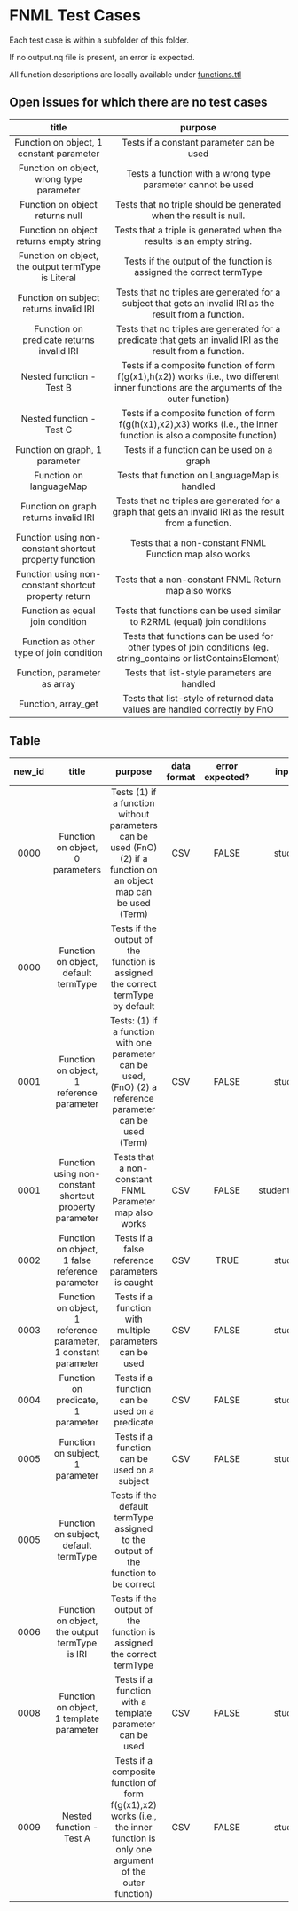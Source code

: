 # FNML Test Cases

Each test case is within a subfolder of this folder.

If no output.nq file is present, an error is expected.

All function descriptions are locally available under [functions.ttl](./functions.ttl)

## Open issues for which there are no test cases

|                              title                              |                                                                  purpose                                                                 |
|:---------------------------------------------------------------:|:----------------------------------------------------------------------------------------------------------------------------------------:|
| Function on object, 1 constant parameter                        | Tests if a constant parameter can be used                                                                                                |
| Function on object, wrong type parameter                        | Tests a function with a wrong type parameter cannot be used                                                                              |
| Function on object returns null                                 | Tests that no triple should be generated when the result is null.                                                                        |
| Function on object returns empty string                         | Tests that a triple is generated when the results is an empty string.                                                                    |
| Function on object, the output termType is Literal              | Tests if the output of the function is assigned the correct termType                                                                     |
| Function on subject returns invalid IRI                         | Tests that no triples are generated for a subject that gets an invalid IRI as the result from a function.                                |
| Function on predicate returns invalid IRI                       | Tests that no triples are generated for a predicate that gets an invalid IRI as the result from a function.                              |
| Nested function - Test B                                        | Tests if a composite function of form f(g(x1),h(x2)) works (i.e., two different inner functions are the arguments of the outer function) |
| Nested function - Test C                                        | Tests if a composite function of form f(g(h(x1),x2),x3) works (i.e., the inner function is also a composite function)                    |
| Function on graph, 1 parameter                                  | Tests if a function can be used on a graph                                                                                               |
| Function on languageMap                                         | Tests that function on LanguageMap is handled                                                                                            |
| Function on graph returns invalid IRI                           | Tests that no triples are generated for a graph that gets an invalid IRI as the result from a function.                                  |
| Function using non-constant shortcut property function          | Tests that a non-constant FNML Function map also works                                                                                   |
| Function using non-constant shortcut property return            | Tests that a non-constant FNML Return map also works                                                                                     |
| Function as equal join condition                                | Tests that functions can be used similar to R2RML (equal) join conditions                                                                |
| Function as other type of join condition                        | Tests that functions can be used for other types of join conditions (eg. string_contains or listContainsElement)                         |
| Function, parameter as array                                    | Tests that list-style parameters are handled                                                                                             |
| Function, array_get                                             | Tests that list-style of returned data values are handled correctly by FnO                                                               |

## Table

| new_id |                              title                              |                                                            purpose                                                            | data format | error expected? |    input file 1   |
|:------:|:---------------------------------------------------------------:|:-----------------------------------------------------------------------------------------------------------------------------:|:-----------:|:---------------:|:-----------------:|
| 0000   | Function on object, 0 parameters                                | Tests (1) if a function without parameters can be used (FnO) (2) if a function on an object map can be used (Term)            | CSV         |      FALSE      | student.csv       |
| 0000   | Function on object, default termType                            | Tests if the output of the function is assigned the correct termType by default                                               |             |                 |                   |
| 0001   | Function on object, 1 reference parameter                       | Tests: (1) if a function with one parameter can be used, (FnO) (2) a reference parameter can be used (Term)                   | CSV         |      FALSE      | student.csv       |
| 0001   | Function using non-constant shortcut property parameter         | Tests that a non-constant FNML Parameter map also works                                                                       | CSV         |      FALSE      | student_param.csv |
| 0002   | Function on object, 1 false reference parameter                 | Tests if a false reference parameters is caught                                                                               | CSV         |       TRUE      | student.csv       |
| 0003   | Function on object, 1 reference parameter, 1 constant parameter | Tests if a function with multiple parameters can be used                                                                      | CSV         |      FALSE      | student.csv       |
| 0004   | Function on predicate, 1 parameter                              | Tests if a function can be used on a predicate                                                                                | CSV         |      FALSE      | student.csv       |
| 0005   | Function on subject, 1 parameter                                | Tests if a function can be used on a subject                                                                                  | CSV         |      FALSE      | student.csv       |
| 0005   | Function on subject, default termType                           | Tests if the default termType assigned to the output of the function to be correct                                            |             |                 |                   |
| 0006   | Function on object, the output termType is IRI                  | Tests if the output of the function is assigned the correct termType                                                          |             |                 |                   |
| 0008   | Function on object, 1 template parameter                        | Tests if a function with a template parameter can be used                                                                     | CSV         |      FALSE      | student.csv       |
| 0009   | Nested function - Test A                                        | Tests if a composite function of form f(g(x1),x2) works (i.e., the inner function is only one argument of the outer function) | CSV         |      FALSE      | student.csv       |